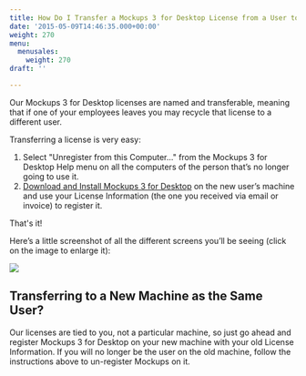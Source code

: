 ```yaml
---
title: How Do I Transfer a Mockups 3 for Desktop License from a User to Another?
date: '2015-05-09T14:46:35.000+00:00'
weight: 270
menu:
  menusales:
    weight: 270
draft: ''

---
```


Our Mockups 3 for Desktop licenses are named and transferable, meaning that if one of your employees leaves you may recycle that license to a different user.

Transferring a license is very easy:

1.  Select "Unregister from this Computer..." from the Mockups 3 for Desktop Help menu on all the computers of the person that’s no longer going to use it.
2.  [Download and Install Mockups 3 for Desktop](https://balsamiq.com/download) on the new user’s machine and use your License Information (the one you received via email or invoice) to register it.

That's it!

Here’s a little screenshot of all the different screens you’ll be seeing (click on the image to enlarge it):

[![](https://media.balsamiq.com/img/support/sales/registerunregister.png)](https://media.balsamiq.com/img/support/sales/registerunregister.png)

## Transferring to a New Machine as the Same User?

Our licenses are tied to you, not a particular machine, so just go ahead and register Mockups 3 for Desktop on your new machine with your old License Information. If you will no longer be the user on the old machine, follow the instructions above to un-register Mockups on it.
